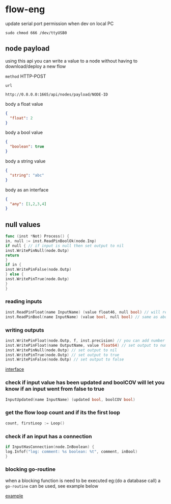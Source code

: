 # flow-eng



update serial port permission when dev on local PC
```
sudo chmod 666 /dev/ttyUSB0
```

## node payload

using this api you can write a value to a node without having to download/deploy a new flow

`method` HTTP-POST

`url`
```
http://0.0.0.0:1665/api/nodes/payload/NODE-ID
```

body a float value

```json
{
  "float": 2
}
```

body a bool value

```json
{
  "boolean": true
}
```

body a string value

```json
{
  "string": "abc"
}
```
body as an interface
```json
{
  "any": [1,2,3,4]
}
```

## null values

```go
func (inst *Not) Process() {
in, null := inst.ReadPinBoolOk(node.Inp)
if null { // if input is null then set output to nil
inst.WritePinNull(node.Outp)
return
}
if in {
inst.WritePinFalse(node.Outp)
} else {
inst.WritePinTrue(node.Outp)
}
}
```

### reading inputs

```go
inst.ReadPinFloat(name InputName) (value float46, null bool) // will return the value as a float and if its `null/nil` the `boolean` `null` flag will be `true` 
inst.ReadPinBool(name InputName) (value bool, null bool) // same as above but value is a boolean
```

### writing outputs

```go
inst.WritePinFloat(node.Outp, f, inst.precision) // you can add number of decimal places 
inst.WritePinFloat(name OutputName, value float64) // set output to number value (float64)
inst.WritePinNull(node.Outp) // set output to nil
inst.WritePinTrue(node.Outp) // set output to true
inst.WritePinFalse(node.Outp) // set output to false
```

[interface](https://github.com/NubeDev/flow-eng/blob/f8778ee7402691a75516acdb9eef355038c8b17a/node/node.go#L7)

### check if input value has been updated and boolCOV will let you know if an input went from false to true

```go
InputUpdated(name InputName) (updated bool, boolCOV bool)
```

### get the flow loop count and if its the first loop

```go
count, firstLoop := Loop()
```

### check if an input has a connection

```go
if InputHasConnection(node.InBoolean) {
log.Infof("log: comment: %s boolean: %t", comment, inBool)
}
```

### blocking go-routine

when a blocking function is need to be executed eg:(do a database call) a `go-routine` can be used, see example below

[example](https://github.com/NubeDev/flow-eng/blob/620e14572a55b390c99e4efc2214d20a681423de/nodes/count/ramp.go#L49)